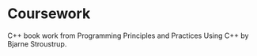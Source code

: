 # Coursework

C++ book work from Programming Principles and Practices Using C++ by Bjarne Stroustrup.
